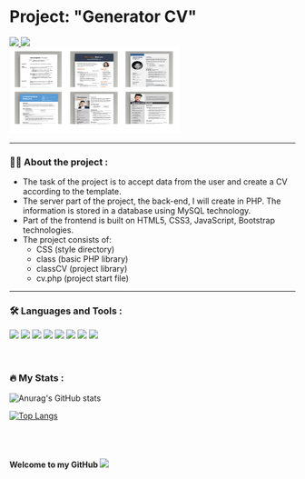 # Project: "Generator CV"

<div>
<a href="https://www.youtube.com/channel/UCsIw_8Tx-R3ZKEcwvw5oGzA">
  <img src="https://img.shields.io/badge/YouTube-red?style=for-the-badge&logo=youtube&logoColor=white">
</a>

<img src="https://komarev.com/ghpvc/?username=dfdxAlex&style=for-the-badge&color=blue"/>
</div>

<div id="header" align="left">
  <img src="https://github.com/dfdxAlex/cv/blob/main/images/patternCV.png" width="300" height="150"/>
</div>

---

### :man_technologist: About the project :
- The task of the project is to accept data from the user and create a CV according to the template.
- The server part of the project, the back-end, I will create in PHP. The information is stored in a database using MySQL technology.
- Part of the frontend is built on HTML5, CSS3, JavaScript, Bootstrap technologies.
- The project consists of:
   - CSS (style directory)  
   - class (basic PHP library)  
   - classCV (project library)  
   - cv.php (project start file)

<hr>

### :hammer_and_wrench: Languages and Tools :
<div>
  <img src="https://cdn.jsdelivr.net/gh/devicons/devicon/icons/html5/html5-original-wordmark.svg" width="50px"/>
  <img src="https://cdn.jsdelivr.net/gh/devicons/devicon/icons/css3/css3-original-wordmark.svg"  width="50px"/>
  <img src="https://cdn.jsdelivr.net/gh/devicons/devicon/icons/javascript/javascript-plain.svg"  width="50px" />
  <img src="https://cdn.jsdelivr.net/gh/devicons/devicon/icons/jquery/jquery-plain-wordmark.svg"  width="50px"/>
  <img src="https://cdn.jsdelivr.net/gh/devicons/devicon/icons/bootstrap/bootstrap-original-wordmark.svg" width="50px"/>
  
  <img src="https://cdn.jsdelivr.net/gh/devicons/devicon/icons/php/php-original.svg" width="50px"/>
  <img src="https://cdn.jsdelivr.net/gh/devicons/devicon/icons/mysql/mysql-plain-wordmark.svg"  width="50px"/>
  
  <img src="https://cdn.jsdelivr.net/gh/devicons/devicon/icons/vscode/vscode-original-wordmark.svg"  width="50px"/>
</div>
<br><br>

### :fire: My Stats :

![Anurag's GitHub stats](https://github-readme-stats.vercel.app/api?username=dfdxAlex&show_icons=true&theme=transparent)

[![Top Langs](https://github-readme-stats.vercel.app/api/top-langs/?username=dfdxAlex&hide_progress=false)](https://github.com/anuraghazra/github-readme-stats)

<br><br>
<h4>
  Welcome to my GitHub
  <img src="https://media.giphy.com/media/hvRJCLFzcasrR4ia7z/giphy.gif" width="30px"/>
</h4>

